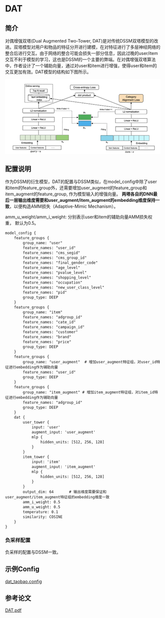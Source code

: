 # DAT

## 简介

对偶增强双塔(Dual Augmented Two-Tower, DAT)是对传统DSSM双塔模型的改进。双塔模型对用户和物品的特征分开进行建模，在对特征进行了多层神经网络的整合后进行交互。由于网络的整合可能会损失一部分信息，因此过晚的user/item交互不利于模型的学习，这也是DSSM的一个主要的弊端。在对偶增强双塔算法中，作者设计了一个辅助向量，通过对user和item进行增强，使得user和item的交互更加有效。DAT模型的结构如下图所示。

![dssm](../../images/models/dat.png)

## 配置说明

作为DSSM的衍生模型，DAT的配置与DSSM类似，在model_config中除了user和item的feature_group外，还需要增加user_augment的feature_group和item_augment的feature_group, 作为模型输入的增强向量。 **两塔各自的DNN最后一层输出维度需要和user_augment/item_augment的embedding维度保持一致**，以便构造AMM损失（Adaptive-Mimic Mechanism）。

amm_u_weight/amm_i_weight: 分别表示user和item的辅助向量AMM损失权重， 默认为0.5。

```
model_config {
    feature_groups {
        group_name: "user"
        feature_names: "user_id"
        feature_names: "cms_segid"
        feature_names: "cms_group_id"
        feature_names: "final_gender_code"
        feature_names: "age_level"
        feature_names: "pvalue_level"
        feature_names: "shopping_level"
        feature_names: "occupation"
        feature_names: "new_user_class_level"
        feature_names: "pid"
        group_type: DEEP
    }
    feature_groups {
        group_name: "item"
        feature_names: "adgroup_id"
        feature_names: "cate_id"
        feature_names: "campaign_id"
        feature_names: "customer"
        feature_names: "brand"
        feature_names: "price"
        group_type: DEEP
    }
    feature_groups {
        group_name: "user_augment"  # 增加user_augment特征组，对user_id特征进行embedding作为辅助向量
        feature_names: "user_id"
        group_type: DEEP
    }
    feature_groups {
        group_name: "item_augment" # 增加item_augment特征组，对item_id特征进行embedding作为辅助向量
        feature_names: "adgroup_id"
        group_type: DEEP
    }
    dat {
        user_tower {
            input: 'user'
            augment_input: 'user_augment'
            mlp {
                hidden_units: [512, 256, 128]
            }
        }
        item_tower {
            input: 'item'
            augment_input: 'item_augment'
            mlp {
                hidden_units: [512, 256, 128]
            }
        }
        output_dim: 64       # 输出维度需要保证和user_augment/item_augment特征组的embedding维度一致
        amm_i_weight: 0.5
        amm_u_weight: 0.5
        temperature: 0.1
        similarity: COSINE
    }
}
```

### 负采样配置

负采样的配置与DSSM一致。

## 示例Config

[dat_taobao.config](https://tzrec.oss-cn-beijing.aliyuncs.com/config/models/dat_taobao.config)

## 参考论文

[DAT.pdf](https://dlp-kdd.github.io/assets/pdf/DLP-KDD_2021_paper_4.pdf)
